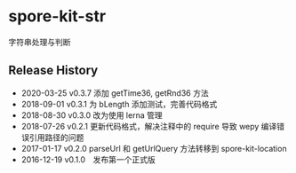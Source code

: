 # spore-kit-str

字符串处理与判断

## Release History

* 2020-03-25 v0.3.7 添加 getTime36, getRnd36 方法
* 2018-09-01 v0.3.1 为 bLength 添加测试，完善代码格式
* 2018-08-30 v0.3.0 改为使用 lerna 管理
* 2018-07-26 v0.2.1 更新代码格式，解决注释中的 require 导致 wepy 编译错误引用路径的问题
* 2017-01-17 v0.2.0 parseUrl 和 getUrlQuery 方法转移到 spore-kit-location
* 2016-12-19 v0.1.0 发布第一个正式版
